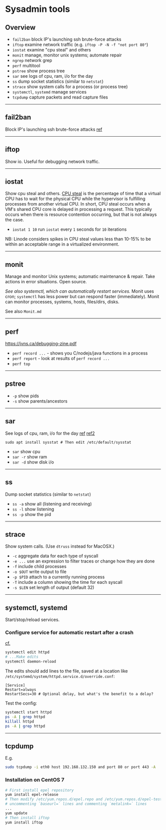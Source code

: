 # Sysadmin tools

## Overview

* `fail2ban` block IP's launching ssh brute-force attacks
* `iftop` examine network traffic (e.g. `iftop -P -N -f "not port 80"`)
* `iostat` examine "cpu steal" and others
* `monit` manage, monitor unix systems; automate repair
* `ngrep` network grep
* `perf` multitool
* `pstree` show process tree
* `sar` see logs of cpu, ram, i/o for the day
* `ss` dump socket statistics (similar to `netstat`)
* `strace` show system calls for a process (or process tree)
* `systemctl`, `systemd` manage services
* `tcpdump` capture packets and read capture files

----
## fail2ban
Block IP's launching ssh brute-force attacks
[ref](https://github.com/entrity/Computer-Usage/blob/master/Reference%2C%20fail2ban.md)

----
## iftop
Show io. Useful for debugging network traffic.

----
## iostat
Show cpu steal and others. [CPU steal](https://www.linode.com/community/questions/18168/what-is-cpu-steal-and-how-does-it-affect-my-linode) is the percentage of time that a virtual CPU has to wait for the physical CPU while the hypervisor is fulfilling processes from another virtual CPU. In short, CPU steal occurs when a VM's shared CPU core is delayed in processing a request. This typically occurs when there is resource contention occurring, but that is not always the case.

* `iostat 1 10` run `iostat` every `1` seconds for `10` iterations

NB: Linode considers spikes in CPU steal values less than 10-15% to be within an acceptable range in a virtualized environment.

----
## monit
Manage and monitor Unix systems; automatic maintenance & repair. Take actions in error situations. Open source.

_See also systemctl, which can automatically restart services._ Monit uses cron; `systemctl` has less power but can respond faster (immediately). Monit can monitor processes, systems, hosts, files/dirs, disks.

See also `Monit.md`

----
## perf
https://jvns.ca/debugging-zine.pdf
* `perf record ...` - shows you C/nodejs/java functions in a process
* `perf report` - look at results of `perf record ...`
* `perf top`

----
## pstree
* `-p` show pids
* `-s` show parents/ancestors

----
## sar
See logs of cpu, ram, i/o for the day [ref](https://www.redhat.com/sysadmin/troubleshooting-slow-servers) [ref2](https://www.tothenew.com/blog/install-and-configure-sar-on-ubuntu/)

`sudo apt install sysstat # Then edit /etc/default/sysstat`

* `sar` show cpu
* `sar -r` show ram
* `sar -d` show disk i/o

----
## ss
Dump socket statistics (similar to `netstat`)

* `ss -a` show all (listening and receiving)
* `ss -l` show listening
* `ss -p` show the pid

----
## strace
Show system calls. (Use `dtruss` instead for MacOSX.)

* `-c` aggregate data for each type of syscall
* `-e ...` use an expression to filter traces or change how they are done
* `-f` include child processes
* `-o $OUT` write output to file
* `-p $PID` attach to a currently running process
* `-T` include a column showing the time for each syscall
* `-s $LEN` set length of output (default 32)

----
## systemctl, systemd
Start/stop/reload services.
### Configure service for automatic restart after a crash
[cf. ]()
```bash
systemctl edit httpd
# ...Make edits
systemctl daemon-reload
```
The edits should add lines to the file, saved at a location like `/etc/systemd/system/httpd.service.d/override.conf`:
```
[Service]
Restart=always
RestartSecs=30 # Optional delay, but what's the benefit to a delay?
```
Test the config:
```bash
systemctl start httpd
ps -A | grep httpd
killall httpd
ps -A | grep httpd
```

----
## tcpdump
E.g.
```bash
sudo tcpdump -i eth0 host 192.168.132.150 and port 80 or port 443 -A
```

### Installation on CentOS 7
```bash
# First install epel repository
yum install epel-release
# Then modify /etc/yum.repos.d/epel.repo and /etc/yum.repos.d/epel-testing.repo
# uncommenting `baseurl=` lines and commenting `metalink=` lines
...
yum update
# Then install iftop
yum install iftop
```
